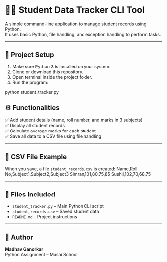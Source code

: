 # 🧑‍🎓 Student Data Tracker CLI Tool

A simple command-line application to manage student records using Python.  
It uses basic Python, file handling, and exception handling to perform tasks.

---

## 🔧 Project Setup

1. Make sure Python 3 is installed on your system.
2. Clone or download this repository.
3. Open terminal inside the project folder.
4. Run the program:

python student_tracker.py



## ⚙️ Functionalities

✅ Add student details (name, roll number, and marks in 3 subjects)  
✅ Display all student records  
✅ Calculate average marks for each student  
✅ Save all data to a CSV file using file handling

---

## 💾 CSV File Example

When you save, a file `student_records.csv` is created:
Name,Roll No,Subject1,Subject2,Subject3
Simran,101,80,75,85
Sushil,102,70,68,75


---

## 📂 Files Included

- `student_tracker.py` – Main Python CLI script  
- `student_records.csv` – Saved student data  
- `README.md` – Project instructions

---

## 🚀 Author

**Madhav Ganorkar**  
Python Assignment – Masai School





